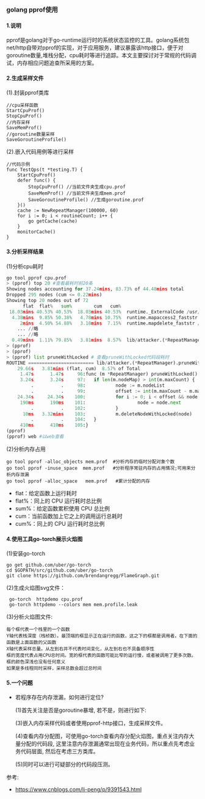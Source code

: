 ### golang pprof使用

#### 1.说明

pprof是golang对于go-runtime运行时的系统状态监控的工具。golang系统包net/http自带对pprof的实现，对于应用服务，建议暴露该http接口，便于对goroutine数量,堆栈分配，cpu耗时等进行追踪。本文主要探讨对于常规的代码调试，内存相应问题追查所采用的方案。

#### 2.生成采样文件

(1).封装pprof类库

```
//cpu采样函数
StartCpuProf()
StopCpuProf()
//内存采样
SaveMemProf()
//goroutine数量采样
SaveGoroutineProfile() 
```

(2).嵌入代码用例等进行采样

```
//代码示例
func TestQps(t *testing.T) {
	StartCpuProf()
	defer func() {
		StopCpuProf() //当前文件夹生成cpu.prof
		SaveMemProf() //当前文件夹生成mem.prof
		SaveGoroutineProfile() //生成goroutine.prof
	}()
	cache := NewRepeatManager(100000, 60)
	for i := 0; i < routineCount; i++ {
		go getCache(cache)
	}
	monitorCache()
}
```

#### 3.分析采样结果

(1)分析cpu耗时

```python
go tool pprof cpu.prof
> (pprof) top 20 #查看最耗时前20条
Showing nodes accounting for 37.24mins, 83.73% of 44.48mins total
Dropped 295 nodes (cum <= 0.22mins)
Showing top 20 nodes out of 72
      flat  flat%   sum%        cum   cum%
 18.03mins 40.53% 40.53%  18.03mins 40.53%  runtime._ExternalCode /usr/lib/golang/src/runtime/proc.go
  4.38mins  9.85% 50.38%   4.78mins 10.75%  runtime.mapaccess2_faststr /usr/lib/golang/src/runtime/hashmap_fast.go
     2mins  4.50% 54.88%   3.18mins  7.15%  runtime.mapdelete_faststr /usr/lib/golang/src/runtime/hashmap_fast.go
	... //略
	... //略
  0.49mins  1.11% 79.85%   3.81mins  8.57%  lib/attacker.(*RepeatManager).pruneWithLocked /home/yushaolong/go/src/api-gateway/src/lib/attacker/repeat.go
> (pprof)
> (pprof)
> (pprof) list pruneWithLocked # 查看pruneWithLocked代码段耗时
ROUTINE ======================== lib/attacker.(*RepeatManager).pruneWithLocked in /home/yushaolong/go/src/api-gateway/src/lib/attacker/repeat.go
    29.66s   3.81mins (flat, cum)  8.57% of Total
     1.47s      1.47s     96:func (m *RepeatManager) pruneWithLocked() {
     3.24s      3.24s     97:   if len(m.nodeMap) > int(m.maxCount) {
         .          .     98:           node := m.nodeList
         .          .     99:           offset := int(m.maxCount - m.maxCount/10)
    24.34s     24.34s    100:           for i := 0; i < offset && node != nil; i++ {
     190ms      190ms    101:                   node = node.next
         .          .    102:           }
      10ms   3.32mins    103:           m.deleteNodeWithLocked(node)
         .          .    104:   }
     410ms      410ms    105:}
(pprof) 
(pprof) web #以web查看
```

(2)分析内存占用

```
go tool pprof -alloc_objects mem.prof  #分析内存的临时分配对象个数
go tool pprof -inuse_space  mem.prof   #分析程序常驻内存的占用情况;可用来分析内存泄漏
go tool pprof -alloc_space   mem.prof   #累计分配的内存
```

- flat：给定函数上运行耗时
- flat%：同上的 CPU 运行耗时总比例
- sum%：给定函数累积使用 CPU 总比例
- cum：当前函数加上它之上的调用运行总耗时
- cum%：同上的 CPU 运行耗时总比例

#### 4.使用工具go-torch展示火焰图

(1)安装go-torch

```
go get github.com/uber/go-torch
cd $GOPATH/src/github.com/uber/go-torch
git clone https://github.com/brendangregg/FlameGraph.git
```

(2)生成火焰图svg文件：

```
 go-torch  httpdemo cpu.prof
 go-torch httpdemo --colors mem mem.profile.leak
```

(3)分析火焰图文件:

```
每个框代表一个栈里的一个函数
Y轴代表栈深度（栈桢数）。最顶端的框显示正在运行的函数，这之下的框都是调用者。在下面的函数是上面函数的父函数
X轴代表采样总量。从左到右并不代表时间变化，从左到右也不具备顺序性
框的宽度代表占用CPU总时间。宽的框代表的函数可能比窄的运行慢，或者被调用了更多次数。框的颜色深浅也没有任何意义
如果是多线程同时采样，采样总数会超过总时间
```

#### 5.一个问题

- 若程序存在内存泄漏，如何进行定位?

  (1)首先关注是否是goroutine暴增, 若不是，则进行如下:

  (3)嵌入内存采样代码或者使用pprof-http接口，生成采样文件。

  (4)查看内存分配图，可使用go-torch查看内存分配火焰图，重点关注内存大量分配的代码段, 这里注意内存泄漏通常出现在业务代码，所以重点先考虑业务代码层面, 然后在考虑三方类库。

  (5)同时可以进行可疑部分的代码段压测。



参考:

- https://www.cnblogs.com/li-peng/p/9391543.html